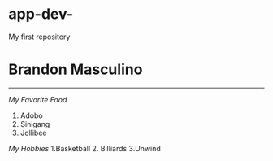 # app-dev-
My first repository 
# Brandon Masculino

---------------------
*My Favorite Food*
1. Adobo
2. Sinigang
3. Jollibee

*My Hobbies*
1.Basketball
2. Billiards
3.Unwind
